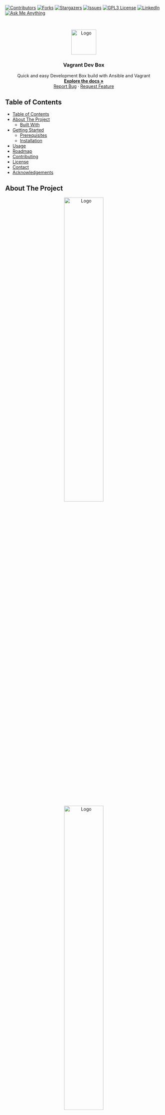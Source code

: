 [![Contributors][contributors-shield]][contributors-url]
[![Forks][forks-shield]][forks-url]
[![Stargazers][stars-shield]][stars-url]
[![Issues][issues-shield]][issues-url]
[![GPL3 License][license-shield]][license-url]
[![LinkedIn][linkedin-shield]][linkedin-url]
[![Ask Me Anything][ask-me-anything]][personal-page]


<!-- PROJECT LOGO -->
<br />
<p align="center">
  <a href="https://github.com/stiliajohny/Vagrant-Dev-Box">
    <img src="https://github.com/stiliajohny/Vagrant-Dev-Box/raw/main/.assets/logo.png" alt="Logo" width="80" height="80">
  </a>

  <h3 align="center">Vagrant Dev Box</h3>

  <p align="center">
    Quick and easy Development Box build with Ansible and Vagrant
    <br />
    <a href="./README.md"><strong>Explore the docs »</strong></a>
    <br />
    <a href="https://github.com/stiliajohny/Vagrant-Dev-Box/issues/new?labels=i%3A+bug&template=1-bug-report.md">Report Bug</a>
    ·
    <a href="https://github.com/stiliajohny/Vagrant-Dev-Box/issues/new?labels=i%3A+enhancement&template=2-feature-request.md">Request Feature</a>
  </p>
</p>

<!-- TABLE OF CONTENTS -->

## Table of Contents

- [Table of Contents](#table-of-contents)
- [About The Project](#about-the-project)
  - [Built With](#built-with)
- [Getting Started](#getting-started)
  - [Prerequisites](#prerequisites)
  - [Installation](#installation)
- [Usage](#usage)
- [Roadmap](#roadmap)
- [Contributing](#contributing)
- [License](#license)
- [Contact](#contact)
- [Acknowledgements](#acknowledgements)

<!-- ABOUT THE PROJECT -->

## About The Project

<p align="center">
  <a href="https://github.com/stiliajohny/Vagrant-Dev-Box">
    <img src="https://github.com/stiliajohny/vagrant-dev-box/raw/main/.assets/screenshot0.png" alt="Logo" width="50%" height="50%">
    <img src="https://github.com/stiliajohny/vagrant-dev-box/raw/main/.assets/screenshot1.png" alt="Logo" width="50%" height="50%">
  </a>
</p>

I always wanted to have a quick way to build a VM that contains all of my favorite tools and configs.
Here is my take on a Dev Box build with Ansible and Vagrant.

Use it carefully.
### Built With

- Vagrant
- Ruby
- Ansible


---


## Getting Started



### Prerequisites

- Ansible
- Vagrant
- VirtualBox ( My preferred way for Virtualization )

### Installation

- Ansible [Official Installation guide](https://docs.ansible.com/ansible/latest/installation_guide/intro_installation.html)
- Vagrant [Official Installation guide](https://www.vagrantup.com/docs/installation)
- VirtualBox ( My preferred way for Virtualization )  [Official Installation guide](https://www.virtualbox.org/wiki/Downloads)

---

## Usage

- Git Clone the repo
- cd in the cloned repo
- Run
   -  `vagrant up` to start and provision the instance
   -  `vagrant provision` to re-provision the instance
   -  `vagrant pause` to pause the instance
   -  `vagrant resume` to resume a previously paused instance
   -  `vagrant destroy` to completely destroy the instance
   -  `vagrant ssh` to ssh in the instance
   -  `vagrant global-status` to get all the running instances ID
   -  `vagrant ssh 123abc` to ssh in the specific instance via the ID gathered earlier


---

<!-- ROADMAP -->

## Roadmap

See the [open issues](https://github.com/stiliajohny/Vagrant-Dev-Box/issues) for a list of proposed features (and known issues).

---

<!-- CONTRIBUTING -->

## Contributing

Contributions are what make the open source community such an amazing place to be learn, inspire, and create. Any contributions you make are **greatly appreciated**.

1. Fork the Project
2. Create your Feature Branch (`git checkout -b feature/AmazingFeature`)
3. Commit your Changes (`git commit -m 'Add some AmazingFeature'`)
4. Push to the Branch (`git push origin feature/AmazingFeature`)
5. Open a Pull Request

---

<!-- LICENSE -->

## License

Distributed under the GPL-3.0 License. See `LICENSE` for more information.

<!-- CONTACT -->

## Contact

Your Name - [@john_stilia](https://twitter.com/john_stilia) - stilia.johny@gmail.com

<!--
Project Link: [https://github.com/your_username/repo_name](https://github.com/your_username/repo_name)
-->

---

<!-- ACKNOWLEDGEMENTS -->

## Acknowledgements

- [GitHub Emoji Cheat Sheet](https://www.webpagefx.com/tools/emoji-cheat-sheet)
- [Img Shields](https://shields.io)
- [Choose an Open Source License](https://choosealicense.com)
- [GitHub Pages](https://pages.github.com)

<!-- MARKDOWN LINKS & IMAGES -->
<!-- https://www.markdownguide.org/basic-syntax/#reference-style-links -->

[contributors-shield]: https://img.shields.io/github/contributors/stiliajohny/Vagrant-Dev-Box.svg?style=for-the-badge
[contributors-url]: https://github.com/stiliajohny/Vagrant-Dev-Box/graphs/contributors
[forks-shield]: https://img.shields.io/github/forks/stiliajohny/Vagrant-Dev-Box.svg?style=for-the-badge
[forks-url]: https://github.com/stiliajohny/Vagrant-Dev-Box/network/members
[stars-shield]: https://img.shields.io/github/stars/stiliajohny/Vagrant-Dev-Box.svg?style=for-the-badge
[stars-url]: https://github.com/stiliajohny/Vagrant-Dev-Box/stargazers
[issues-shield]: https://img.shields.io/github/issues/stiliajohny/Vagrant-Dev-Box.svg?style=for-the-badge
[issues-url]: https://github.com/stiliajohny/Vagrant-Dev-Box/issues
[license-shield]: https://img.shields.io/github/license/stiliajohny/Vagrant-Dev-Box?style=for-the-badge
[license-url]: https://github.com/stiliajohny/Vagrant-Dev-Box/blob/master/LICENSE.txt
[linkedin-shield]: https://img.shields.io/badge/-LinkedIn-black.svg?style=for-the-badge&logo=linkedin&colorB=555
[linkedin-url]: https://linkedin.com/in/johnstilia/
[product-screenshot]: .assets/screenshot.png
[ask-me-anything]: https://img.shields.io/badge/Ask%20me-anything-1abc9c.svg?style=for-the-badge
[personal-page]: https://github.com/stiliajohny

https://img.shields.io/github/license/othneildrew/Best-README-Template.svg?style=for-the-badge
https://img.shields.io/github/license/stiliajohny/Vagrant-Dev-Box.svg?style=for-the-badge
